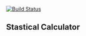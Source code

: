 [![Build Status](https://travis-ci.org/enforcer20/statcalcVK.svg?branch=master)](https://travis-ci.org/enforcer20/statcalcVK)

## Stastical Calculator
